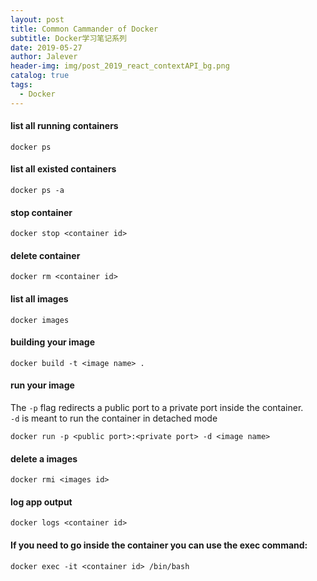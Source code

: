 ```yaml
---
layout: post
title: Common Cammander of Docker
subtitle: Docker学习笔记系列
date: 2019-05-27
author: Jalever
header-img: img/post_2019_react_contextAPI_bg.png
catalog: true
tags:
  - Docker
---
```


#### list all running containers
```
docker ps
```

#### list all existed containers
```
docker ps -a
```

#### stop container
```
docker stop <container id>
```

#### delete container
```
docker rm <container id>
```

#### list all images
```
docker images
```

#### building your image
```
docker build -t <image name> .
```

#### run your image
The `-p` flag redirects a public port to a private port inside the container.<br/>
`-d` is meant to run the container in detached mode
```
docker run -p <public port>:<private port> -d <image name>
```

#### delete a images
```
docker rmi <images id>
```

#### log app output
```
docker logs <container id>
```

#### If you need to go inside the container you can use the exec command:
```
docker exec -it <container id> /bin/bash
```
